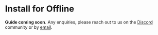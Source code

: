 # Install for Offline

**Guide coming soon.**
Any enquiries, please reach out to us on the [Discord](https://discord.subjective.school) community or by [email](mailto:hello@subjective.school).